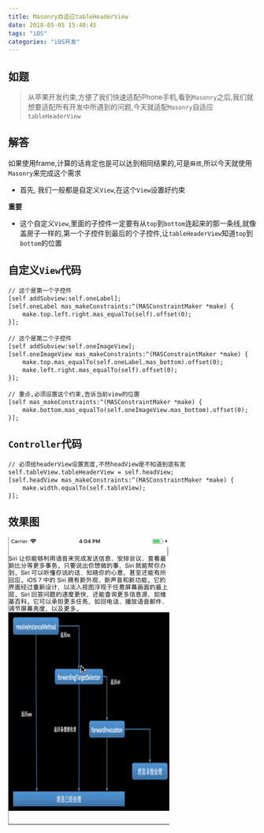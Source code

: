 ```yaml
---
title: Masonry自适应tableHeaderView
date: 2018-05-05 15:40:45
tags: "iOS"
categories: "iOS开发"
---
```


## 如题

>从苹果开发约束,方便了我们快速适配iPhone手机,看到`Masonry`之后,我们就想要适配所有开发中所遇到的问题,今天就适配`Masonry`自适应`tableHeaderView`

## 解答

如果使用frame,计算的话肯定也是可以达到相同结果的,可是`麻烦`,所以今天就使用`Masonry`来完成这个需求

- 首先, 我们一般都是自定义`View`,在这个`View`设置好约束

<!--more-->

**重要**

- 这个自定义`View`,里面的子控件一定要有从`top`到`bottom`连起来的那一条线,就像盖房子一样的,第一个子控件到最后的个子控件,让`tableHeaderView`知道`top`到`bottom`的位置

## 自定义`View`代码

```
// 这个是第一个子控件
[self addSubview:self.oneLabel];
[self.oneLabel mas_makeConstraints:^(MASConstraintMaker *make) {
    make.top.left.right.mas_equalTo(self).offset(0);
}];

// 这个是第二个子控件
[self addSubview:self.oneImageView];
[self.oneImageView mas_makeConstraints:^(MASConstraintMaker *make) {
    make.top.mas_equalTo(self.oneLabel.mas_bottom).offset(0);
    make.left.right.mas_equalTo(self).offset(0);
}];

// 重点,必须设置这个约束,告诉当前view的位置
[self mas_makeConstraints:^(MASConstraintMaker *make) {
    make.bottom.mas_equalTo(self.oneImageView.mas_bottom).offset(0);
}];

```

## `Controller`代码
```
// 必须给headerView设置宽度,不然headView是不知道到底有宽
self.tableView.tableHeaderView = self.headView;
[self.headView mas_makeConstraints:^(MASConstraintMaker *make) {
    make.width.equalTo(self.tableView);
}];
```

## 效果图
![Masonry](Masonry自适应tableHeaderView/tableHeaderView.gif)